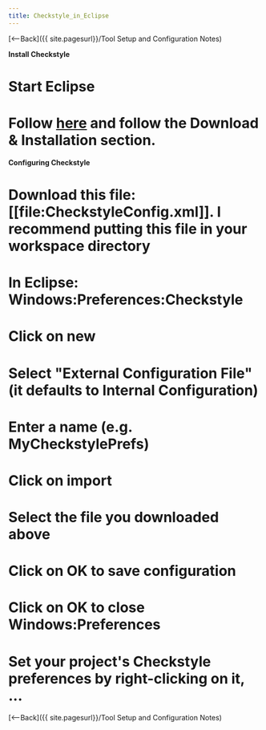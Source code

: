 ```yaml
---
title: Checkstyle_in_Eclipse
---
```

[<--Back]({{ site.pagesurl}}/Tool Setup and Configuration Notes)

**Install Checkstyle**
# Start Eclipse
# Follow [here](http://eclipse-cs.sourceforge.net/) and follow the Download & Installation section.

**Configuring Checkstyle**
# Download this file: [[file:CheckstyleConfig.xml]]. I recommend putting this file in your workspace directory
# In Eclipse: Windows:Preferences:Checkstyle
# Click on new
# Select "External Configuration File" (it defaults to Internal Configuration)
# Enter a name (e.g. MyCheckstylePrefs)
# Click on import
# Select the file you downloaded above
# Click on OK to save configuration
# Click on OK to close Windows:Preferences
# Set your project's Checkstyle preferences by right-clicking on it, ...


[<--Back]({{ site.pagesurl}}/Tool Setup and Configuration Notes)